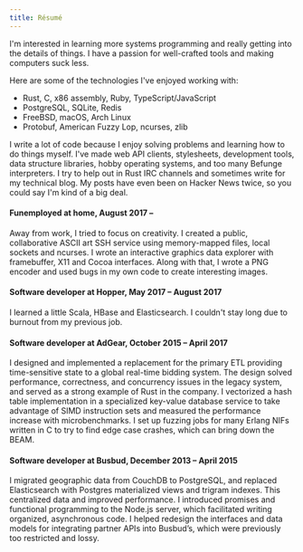 ```yaml
---
title: Résumé
---
```


I'm interested in
learning more systems programming
and really getting into
the details of things.
I have a passion for
well-crafted tools
and making computers suck less.

Here are some of the technologies
I've enjoyed working with:

- Rust, C, x86 assembly, Ruby, TypeScript/JavaScript
- PostgreSQL, SQLite, Redis
- FreeBSD, macOS, Arch Linux
- Protobuf, American Fuzzy Lop, ncurses, zlib

I write a lot of code
because I enjoy solving problems
and learning how to do things myself.
I've made web API clients,
stylesheets,
development tools,
data structure libraries,
hobby operating systems,
and too many Befunge interpreters.
I try to help out
in Rust IRC channels
and sometimes write
for my technical blog.
My posts have even been on Hacker News twice,
so you could say I'm kind of a big deal.

#### Funemployed at home, August 2017 –

Away from work,
I tried to focus on creativity.
I created a public, collaborative ASCII art SSH service
using memory-mapped files, local sockets and ncurses.
I wrote an interactive graphics data explorer
with framebuffer, X11 and Cocoa interfaces.
Along with that,
I wrote a PNG encoder
and used bugs in my own code
to create interesting images.

#### Software developer at Hopper, May 2017 – August 2017

I learned a little
Scala,
HBase
and Elasticsearch.
I couldn't stay long
due to burnout
from my previous job.

#### Software developer at AdGear, October 2015 – April 2017

I designed and implemented a replacement
for the primary ETL
providing time-sensitive state
to a global real-time bidding system.
The design solved performance, correctness, and concurrency
issues in the legacy system,
and served as a strong example of Rust
in the company.
I vectorized a hash table implementation
in a specialized key-value database service
to take advantage of SIMD instruction sets
and measured the performance increase
with microbenchmarks.
I set up fuzzing jobs
for many Erlang NIFs written in C
to try to find edge case crashes,
which can bring down the BEAM.

#### Software developer at Busbud, December 2013 – April 2015

I migrated geographic data
from CouchDB to PostgreSQL,
and replaced Elasticsearch
with Postgres materialized views
and trigram indexes.
This centralized data
and improved performance.
I introduced promises and functional programming
to the Node.js server,
which facilitated writing organized, asynchronous code.
I helped redesign the interfaces and data models
for integrating partner APIs into Busbud’s,
which were previously too restricted and lossy.

